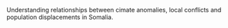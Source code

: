 Understanding relationships between cimate anomalies, local conflicts
and population displacements in Somalia.